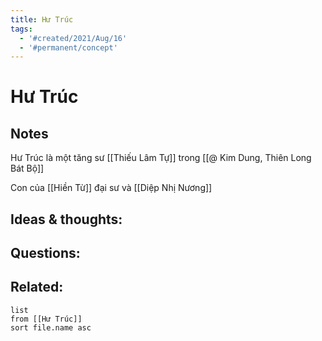 ```yaml
---
title: Hư Trúc
tags:
  - '#created/2021/Aug/16'
  - '#permanent/concept'
---
```

# Hư Trúc

## Notes
Hư Trúc là một tăng sư [[Thiếu Lâm Tự]] trong [[@ Kim Dung, Thiên Long Bát Bộ]]

Con của [[Hiền Từ]] đại sư và [[Diệp Nhị Nương]]


## Ideas & thoughts:


## Questions:


## Related:
```dataview
list
from [[Hư Trúc]]
sort file.name asc
```

